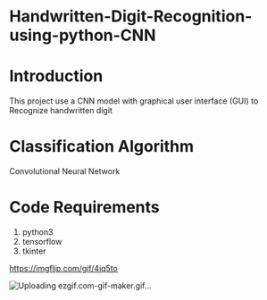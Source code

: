 # Handwritten-Digit-Recognition-using-python-CNN

# Introduction
This project use a CNN model with graphical user interface (GUI) to Recognize handwritten digit 

# Classification Algorithm
Convolutional Neural Network

# Code Requirements
1. python3
2. tensorflow
3. tkinter

https://imgflip.com/gif/4iq5to

![Uploading ezgif.com-gif-maker.gif…]()
